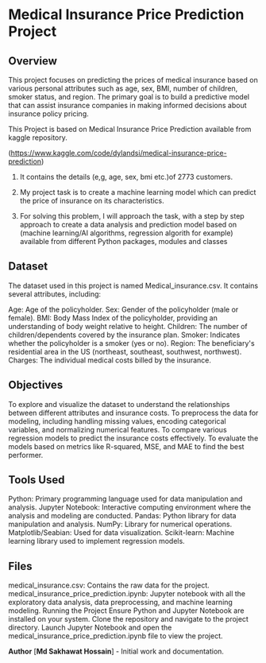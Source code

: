 # **Medical Insurance Price Prediction Project**



## **Overview**
This project focuses on predicting the prices of medical insurance based on various personal attributes such as age, sex, BMI, number of children, smoker status, and region. The primary goal is to build a predictive model that can assist insurance companies in making informed decisions about insurance policy pricing.

This Project is based on Medical Insurance Price Prediction available from kaggle repository.

(https://www.kaggle.com/code/dylandsi/medical-insurance-price-prediction)
1. It contains the details (e,g, age, sex, bmi etc.)of 2773 customers.

2. My project task is to create a machine learning model which can predict the price of insurance on its characteristics.

3. For solving this problem, I will approach the task, with a step by step approach to create a data analysis and prediction model based on
(machine learning/AI algorithms, regression algorith for example) available from different Python packages, modules and classes

## **Dataset**
The dataset used in this project is named Medical_insurance.csv. It contains several attributes, including:

Age: Age of the policyholder.
Sex: Gender of the policyholder (male or female).
BMI: Body Mass Index of the policyholder, providing an understanding of body weight relative to height.
Children: The number of children/dependents covered by the insurance plan.
Smoker: Indicates whether the policyholder is a smoker (yes or no).
Region: The beneficiary's residential area in the US (northeast, southeast, southwest, northwest).
Charges: The individual medical costs billed by the insurance.

## **Objectives**
To explore and visualize the dataset to understand the relationships between different attributes and insurance costs.
To preprocess the data for modeling, including handling missing values, encoding categorical variables, and normalizing numerical features.
To compare various regression models to predict the insurance costs effectively.
To evaluate the models based on metrics like R-squared, MSE, and MAE to find the best performer.

## **Tools Used**
Python: Primary programming language used for data manipulation and analysis.
Jupyter Notebook: Interactive computing environment where the analysis and modeling are conducted.
Pandas: Python library for data manipulation and analysis.
NumPy: Library for numerical operations.
Matplotlib/Seabian: Used for data visualization.
Scikit-learn: Machine learning library used to implement regression models.

## **Files**
medical_insurance.csv: Contains the raw data for the project.
medical_insurance_price_prediction.ipynb: Jupyter notebook with all the exploratory data analysis, data preprocessing, and machine learning modeling.
Running the Project
Ensure Python and Jupyter Notebook are installed on your system.
Clone the repository and navigate to the project directory.
Launch Jupyter Notebook and open the medical_insurance_price_prediction.ipynb file to view the project.

**Author**
[**Md Sakhawat Hossain**] - Initial work and documentation.
